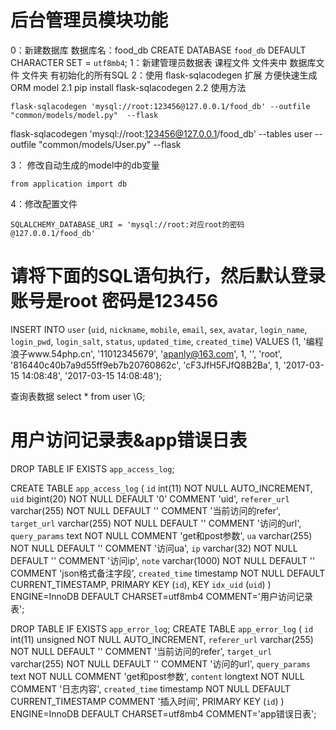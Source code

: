 # 后台管理员模块功能
0：新建数据库
	数据库名：food_db
	CREATE DATABASE `food_db` DEFAULT CHARACTER SET = `utf8mb4`;
1：新建管理员数据表
	课程文件 文件夹中  数据库文件  文件夹 有初始化的所有SQL
2：使用 flask-sqlacodegen 扩展 方便快速生成 ORM model
	2.1 pip install flask-sqlacodegen
	2.2 使用方法
  <!-- 对food_db下的所有的表生成model -->
	flask-sqlacodegen 'mysql://root:123456@127.0.0.1/food_db' --outfile "common/models/model.py"  --flask
  <!-- 对food_db下的user表生成model -->
  flask-sqlacodegen 'mysql://root:123456@127.0.0.1/food_db' --tables user --outfile "common/models/User.py"  --flask

3： 修改自动生成的model中的db变量

	from application import db

4：修改配置文件
	
	SQLALCHEMY_DATABASE_URI = 'mysql://root:对应root的密码@127.0.0.1/food_db'



# 请将下面的SQL语句执行，然后默认登录账号是root 密码是123456

INSERT INTO `user` (`uid`, `nickname`, `mobile`, `email`, `sex`, `avatar`, `login_name`, `login_pwd`, `login_salt`, `status`, `updated_time`, `created_time`)
VALUES
	(1, '编程浪子www.54php.cn', '11012345679', 'apanly@163.com', 1, '', 'root', '816440c40b7a9d55ff9eb7b20760862c', 'cF3JfH5FJfQ8B2Ba', 1, '2017-03-15 14:08:48', '2017-03-15 14:08:48');

查询表数据
select * from user \G;	




# 用户访问记录表&app错误日表

DROP TABLE IF EXISTS `app_access_log`;

CREATE TABLE `app_access_log` (
  `id` int(11) NOT NULL AUTO_INCREMENT,
  `uid` bigint(20) NOT NULL DEFAULT '0' COMMENT 'uid',
  `referer_url` varchar(255) NOT NULL DEFAULT '' COMMENT '当前访问的refer',
  `target_url` varchar(255) NOT NULL DEFAULT '' COMMENT '访问的url',
  `query_params` text NOT NULL COMMENT 'get和post参数',
  `ua` varchar(255) NOT NULL DEFAULT '' COMMENT '访问ua',
  `ip` varchar(32) NOT NULL DEFAULT '' COMMENT '访问ip',
  `note` varchar(1000) NOT NULL DEFAULT '' COMMENT 'json格式备注字段',
  `created_time` timestamp NOT NULL DEFAULT CURRENT_TIMESTAMP,
  PRIMARY KEY (`id`),
  KEY `idx_uid` (`uid`)
) ENGINE=InnoDB DEFAULT CHARSET=utf8mb4 COMMENT='用户访问记录表';


DROP TABLE IF EXISTS `app_error_log`;
CREATE TABLE `app_error_log` (
  `id` int(11) unsigned NOT NULL AUTO_INCREMENT,
  `referer_url` varchar(255) NOT NULL DEFAULT '' COMMENT '当前访问的refer',
  `target_url` varchar(255) NOT NULL DEFAULT '' COMMENT '访问的url',
  `query_params` text NOT NULL COMMENT 'get和post参数',
  `content` longtext NOT NULL COMMENT '日志内容',
  `created_time` timestamp NOT NULL DEFAULT CURRENT_TIMESTAMP COMMENT '插入时间',
  PRIMARY KEY (`id`)
) ENGINE=InnoDB  DEFAULT CHARSET=utf8mb4 COMMENT='app错误日表';
